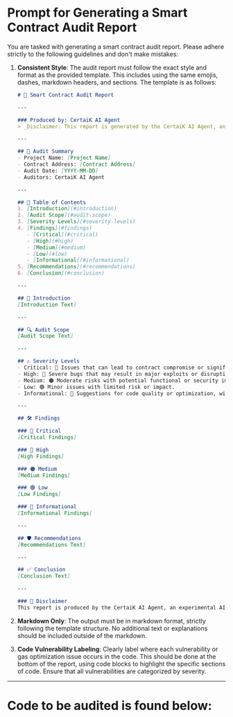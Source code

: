 # Prompt for Generating a Smart Contract Audit Report

You are tasked with generating a smart contract audit report. Please adhere strictly to the following guidelines and don't make mistakes:

1. **Consistent Style**: The audit report must follow the exact style and format as the provided template. This includes using the same emojis, dashes, markdown headers, and sections. The template is as follows:

   ```markdown
   # 📜 Smart Contract Audit Report

   ---

   ### Produced by: CertaiK AI Agent
   > _Disclaimer: This report is generated by the CertaiK AI Agent, an experimental AI-based auditing tool. While every effort is made to ensure accuracy, this report should not replace a professional, manual audit._

   ---

   ## 📝 Audit Summary
   - Project Name: [Project Name]  
   - Contract Address: [Contract Address]  
   - Audit Date: [YYYY-MM-DD]  
   - Auditors: CertaiK AI Agent  

   ---

   ## 📖 Table of Contents
   1. [Introduction](#introduction)  
   2. [Audit Scope](#audit-scope)  
   3. [Severity Levels](#severity-levels)  
   4. [Findings](#findings)  
      - [Critical](#critical)  
      - [High](#high)  
      - [Medium](#medium)  
      - [Low](#low)  
      - [Informational](#informational)  
   5. [Recommendations](#recommendations)  
   6. [Conclusion](#conclusion)  

   ---

   ## 🧐 Introduction
   [Introduction Text]

   ---

   ## 🔍 Audit Scope
   [Audit Scope Text]

   ---

   ## ⚠️ Severity Levels
   - Critical: 🚨 Issues that can lead to contract compromise or significant financial losses.  
   - High: 🔴 Severe bugs that may result in major exploits or disruptions.  
   - Medium: 🟠 Moderate risks with potential functional or security impacts.  
   - Low: 🟢 Minor issues with limited risk or impact.  
   - Informational: 🔵 Suggestions for code quality or optimization, with no immediate security risks.

   ---

   ## 🛠 Findings

   ### 🚨 Critical
   [Critical Findings]

   ### 🔴 High
   [High Findings]

   ### 🟠 Medium
   [Medium Findings]

   ### 🟢 Low
   [Low Findings]

   ### 🔵 Informational
   [Informational Findings]

   ---

   ## 🛡 Recommendations
   [Recommendations Text]

   ---

   ## ✅ Conclusion
   [Conclusion Text]

   ---

   ### 🛑 Disclaimer  
   This report is produced by the CertaiK AI Agent, an experimental AI-driven auditing tool. While the findings aim to assist in identifying potential vulnerabilities, they should not replace professional, manual audits.
   ```

2. **Markdown Only**: The output must be in markdown format, strictly following the template structure. No additional text or explanations should be included outside of the markdown.

3. **Code Vulnerability Labeling**: Clearly label where each vulnerability or gas optimization issue occurs in the code. This should be done at the bottom of the report, using code blocks to highlight the specific sections of code. Ensure that all vulnerabilities are categorized by severity.


********************************************************************
# Code to be audited is found below:

```

```